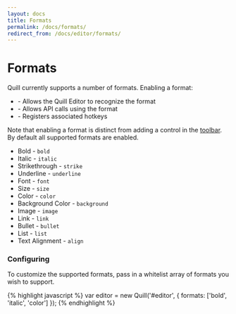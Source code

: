 ```yaml
---
layout: docs
title: Formats
permalink: /docs/formats/
redirect_from: /docs/editor/formats/
---
```


# Formats

Quill currently supports a number of formats. Enabling a format:

- \- Allows the Quill Editor to recognize the format
- \- Allows API calls using the format
- \- Registers associated hotkeys

Note that enabling a format is distinct from adding a control in the [toolbar](/docs/modules/toolbar/). By default all supported formats are enabled.

  - Bold - `bold`
  - Italic - `italic`
  - Strikethrough - `strike`
  - Underline - `underline`
  - Font - `font`
  - Size - `size`
  - Color - `color`
  - Background Color - `background`
  - Image - `image`
  - Link - `link`
  - Bullet - `bullet`
  - List - `list`
  - Text Alignment - `align`

### Configuring

To customize the supported formats, pass in a whitelist array of formats you wish to support.

{% highlight javascript %}
var editor = new Quill('#editor', {
  formats: ['bold', 'italic', 'color']
});
{% endhighlight %}
